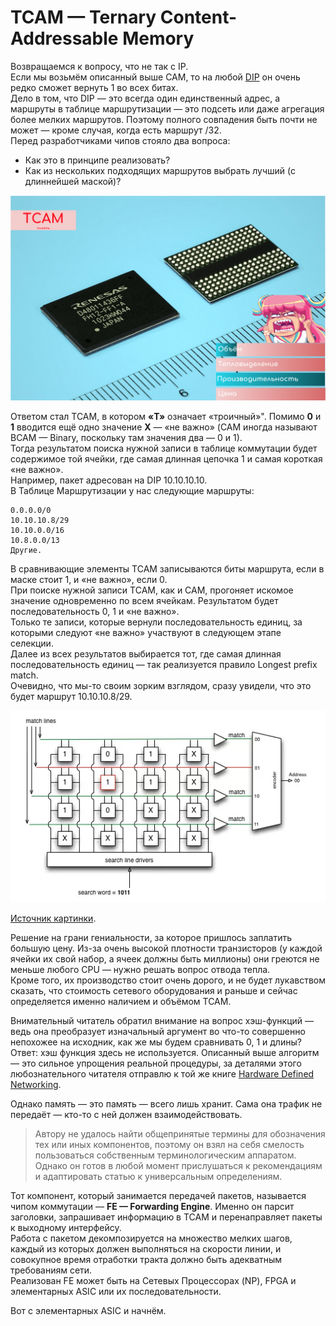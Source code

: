 # TCAM — Ternary Content-Addressable Memory

Возвращаемся к вопросу, что не так с IP.  
Если мы возьмём описанный выше CAM, то на любой [DIP](http://lookmeup.linkmeup.ru/#term53) он очень редко сможет вернуть 1 во всех битах.  
Дело в том, что DIP — это всегда один единственный адрес, а маршруты в таблице маршрутизации — это подсеть или даже агрегация более мелких маршрутов. Поэтому полного совпадения быть почти не может — кроме случая, когда есть маршрут /32.  
Перед разработчиками чипов стояло два вопроса:

* Как это в принципе реализовать?
* Как из нескольких подходящих маршрутов выбрать лучший \(с длиннейшей маской\)?

![](../../.gitbook/assets/image%20%2865%29.png)

Ответом стал TCAM, в котором **«T»** означает «троичный»". Помимо **0** и **1** вводится ещё одно значение **Х** — «не важно» \(CAM иногда называют BCAM — Binary, поскольку там значения два — 0 и 1\).  
Тогда результатом поиска нужной записи в таблице коммутации будет содержимое той ячейки, где самая длинная цепочка 1 и самая короткая «не важно».  
Например, пакет адресован на DIP 10.10.10.10.  
В Таблице Маршрутизации у нас следующие маршруты:

```text
0.0.0.0/0
10.10.10.8/29
10.10.0.0/16
10.8.0.0/13
Другие.
```

В сравнивающие элементы TCAM записываются биты маршрута, если в маске стоит 1, и «не важно», если 0.  
При поиске нужной записи TCAM, как и CAM, прогоняет искомое значение одновременно по всем ячейкам. Результатом будет последовательность 0, 1 и «не важно».  
Только те записи, которые вернули последовательность единиц, за которыми следуют «не важно» участвуют в следующем этапе селекции.  
Далее из всех результатов выбирается тот, где самая длинная последовательность единиц — так реализуется правило Longest prefix match.  
Очевидно, что мы-то своим зорким взглядом, сразу увидели, что это будет маршрут 10.10.10.8/29.

![](../../.gitbook/assets/image%20%28134%29.png)

[Источник картинки](http://thenetworksherpa.com/tcam-in-the-forwarding-engine/).

Решение на грани гениальности, за которое пришлось заплатить большую цену. Из-за очень высокой плотности транзисторов \(у каждой ячейки их свой набор, а ячеек должны быть миллионы\) они греются не меньше любого CPU — нужно решать вопрос отвода тепла.  
Кроме того, их производство стоит очень дорого, и не будет лукавством сказать, что стоимость сетевого оборудования и раньше и сейчас определяется именно наличием и объёмом TCAM.

Внимательный читатель обратил внимание на вопрос хэш-функций — ведь она преобразует изначальный аргумент во что-то совершенно непохожее на исходник, как же мы будем сравнивать 0, 1 и длины? Ответ: хэш функция здесь не используется. Описанный выше алгоритм — это сильное упрощения реальной процедуры, за деталями этого любознательного читателя отправлю к той же книге [Hardware Defined Networking](https://www.juniper.net/uk/en/training/jnbooks/distinguished-engineering/hardware-defined-networking/).

Однако память — это память — всего лишь хранит. Сама она трафик не передаёт — кто-то с ней должен взаимодействовать.

> Автору не удалось найти общепринятые термины для обозначения тех или иных компонентов, поэтому он взял на себя смелость пользоваться собственным терминологическим аппаратом. Однако он готов в любой момент прислушаться к рекомендациям и адаптировать статью к универсальным определениям.

Тот компонент, который занимается передачей пакетов, называется чипом коммутации — **FE — Forwarding Engine**. Именно он парсит заголовки, запрашивает информацию в TCAM и перенаправляет пакеты к выходному интерфейсу.  
Работа с пакетом декомпозируется на множество мелких шагов, каждый из которых должен выполняться на скорости линии, и совокупное время отработки тракта должно быть адекватным требованиям сети.  
Реализован FE может быть на Сетевых Процессорах \(NP\), FPGA и элементарных ASIC или их последовательности.

Вот с элементарных ASIC и начнём.

